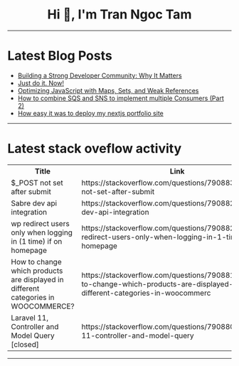<h1 align="center">Hi 👋, I'm Tran Ngoc Tam</h1>

---

# Latest Blog Posts 
<!-- BLOG-POST-LIST:START -->
- [Building a Strong Developer Community: Why It Matters](https://dev.to/rashmihc060195/building-a-strong-developer-community-why-it-matters-3m9o)
- [Just do it. Now!](https://dev.to/gabrieltoma/just-do-it-now-20am)
- [Optimizing JavaScript with Maps, Sets, and Weak References](https://dev.to/shafayeat/optimizing-javascript-with-maps-sets-and-weak-references-i3g)
- [How to combine SQS and SNS to implement multiple Consumers &lpar;Part 2&rpar;](https://dev.to/nivekalara237/how-to-combine-sqs-and-sns-to-implement-multiple-consumers-part-2-5a63)
- [How easy it was to deploy my nextjs portfolio site](https://dev.to/anwarhossain1/how-easy-it-was-to-deploy-my-nextjs-portfolio-site-302a)
<!-- BLOG-POST-LIST:END -->

---

# Latest stack oveflow activity
<table>
  <tr><th>Title</th><th>Link</th></tr>
  <!-- STACKOVERFLOW:START --><tr><td>$_POST not set after submit</td><td>https://stackoverflow.com/questions/79088376/post-not-set-after-submit</td></tr><tr><td>Sabre dev api integration</td><td>https://stackoverflow.com/questions/79088231/sabre-dev-api-integration</td></tr><tr><td>wp redirect users only when logging in &lpar;1 time&rpar; if on homepage</td><td>https://stackoverflow.com/questions/79088221/wp-redirect-users-only-when-logging-in-1-time-if-on-homepage</td></tr><tr><td>How to change which products are displayed in different categories in WOOCOMMERCE?</td><td>https://stackoverflow.com/questions/79088108/how-to-change-which-products-are-displayed-in-different-categories-in-woocommerc</td></tr><tr><td>Laravel 11, Controller and Model Query [closed]</td><td>https://stackoverflow.com/questions/79088094/laravel-11-controller-and-model-query</td></tr><!-- STACKOVERFLOW:END -->
</table>

---


